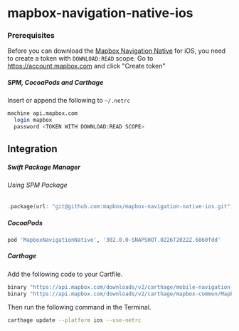 # mapbox-navigation-native-ios

### Prerequisites

Before you can download the [Mapbox Navigation Native](https://github.com/mapbox/mapbox-navigation-native) for iOS, you need to create a token with `DOWNLOAD:READ` scope.
Go to https://account.mapbox.com and click "Create token"

##### SPM, CocoaPods and Carthage
Insert or append the following to `~/.netrc`

```bash
machine api.mapbox.com
  login mapbox
  password <TOKEN WITH DOWNLOAD:READ SCOPE>
```

## Integration

##### Swift Package Manager

###### Using SPM Package

```swift
.package(url: "git@github.com:mapbox/mapbox-navigation-native-ios.git", from: "302.0.0-SNAPSHOT.0226T2022Z.6860fdd"),
```

##### CocoaPods

```ruby
pod 'MapboxNavigationNative', '302.0.0-SNAPSHOT.0226T2022Z.6860fdd'
```

##### Carthage

Add the following code to your Cartfile.

```bash
binary "https://api.mapbox.com/downloads/v2/carthage/mobile-navigation-native/MapboxNavigationNative.json" == 302.0.0-SNAPSHOT.0226T2022Z.6860fdd
binary "https://api.mapbox.com/downloads/v2/carthage/mapbox-common/MapboxCommon-ios.json" == 24.2.0-rc.2
```

Then run the following command in the Terminal.
```bash
carthage update --platform ios --use-netrc
```

